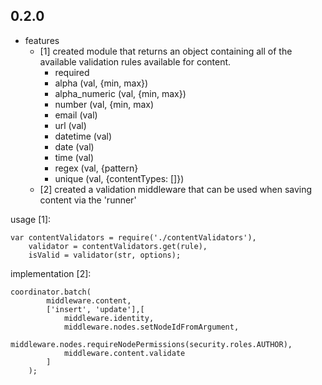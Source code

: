 ## 0.2.0

 * features
    * [1] created module that returns an object containing all of the available validation rules available for content.
        * required
        * alpha (val, {min, max})
        * alpha_numeric (val, {min, max})
        * number (val, {min, max)
        * email (val)
        * url (val)
        * datetime (val)
        * date (val)
        * time (val)
        * regex (val, {pattern}
        * unique (val, {contentTypes: []})
    * [2] created a validation middleware that can be used when saving content via the 'runner'


usage [1]:

    var contentValidators = require('./contentValidators'),
        validator = contentValidators.get(rule),
        isValid = validator(str, options);




implementation [2]:


    coordinator.batch(
            middleware.content,
            ['insert', 'update'],[
                middleware.identity,
                middleware.nodes.setNodeIdFromArgument,
                middleware.nodes.requireNodePermissions(security.roles.AUTHOR),
                middleware.content.validate
            ]
        );